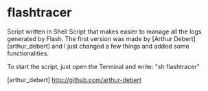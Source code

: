 # flashtracer

Script written in Shell Script that makes easier to manage all the logs generated by Flash.
The first version was made by [Arthur Debert][arthur_debert] and I just changed a few things and added some functionalities.

To start the script, just open the Terminal and write: "sh flashtracer"

[arthur_debert] http://github.com/arthur-debert